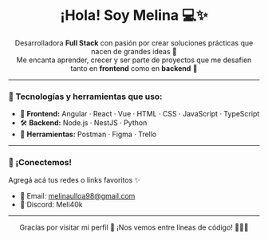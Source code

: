 <h1 align="center">¡Hola! Soy Melina 💻✨</h1>

<p align="center">
Desarrolladora <strong>Full Stack</strong> con pasión por crear soluciones prácticas que nacen de grandes ideas 🌟 <br/>
Me encanta aprender, crecer y ser parte de proyectos que me desafíen tanto en <strong>frontend</strong> como en <strong>backend</strong> 💪
</p>

---

### 💼 Tecnologías y herramientas que uso:

- 🧩 **Frontend:** Angular · React · Vue · HTML · CSS · JavaScript · TypeScript  
- 🛠️ **Backend:** Node.js · NestJS · Python  
- 🧪 **Herramientas:** Postman · Figma · Trello  

---

### 📲 ¡Conectemos!

<p>
Agregá acá tus redes o links favoritos ✨ <br/>

- 💌 Email: melinaulloa98@gmail.com  
- 💬 Discord: Meli40k
</p>

---

<p align="center">
Gracias por visitar mi perfil 🌸 ¡Nos vemos entre líneas de código! 👩‍💻💖
</p>

